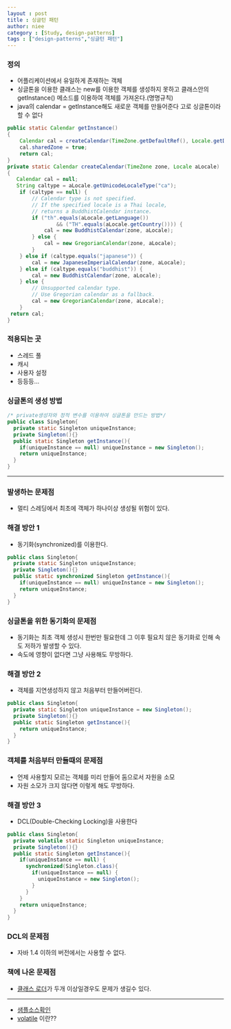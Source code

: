 ```yaml
---
layout : post
title : 싱글턴 패턴
author: niee
category : [Study, design-patterns]
tags : ["design-patterns","싱글턴 패턴"]
---
```


### 정의
- 어플리케이션에서 유일하게 존재하는 객체
- 싱글톤을 이용한 클래스는 new를 이용한 객체를 생성하지 못하고 클래스안의 getInstance() 메소드를 이용하여 객체를 가져온다.(명명규칙)
- java의 calendar = getInstance해도 새로운 객체를 만들어준다 고로 싱글톤이라할 수 없다

```java
public static Calendar getInstance()
{
    Calendar cal = createCalendar(TimeZone.getDefaultRef(), Locale.getDefault(Locale.Category.FORMAT));
    cal.sharedZone = true;
    return cal;
}
private static Calendar createCalendar(TimeZone zone, Locale aLocale)
{
   Calendar cal = null;
   String caltype = aLocale.getUnicodeLocaleType("ca");
    if (caltype == null) {
        // Calendar type is not specified.
        // If the specified locale is a Thai locale,
        // returns a BuddhistCalendar instance.
        if ("th".equals(aLocale.getLanguage())
                && ("TH".equals(aLocale.getCountry()))) {
            cal = new BuddhistCalendar(zone, aLocale);
        } else {
            cal = new GregorianCalendar(zone, aLocale);
        }
    } else if (caltype.equals("japanese")) {
        cal = new JapaneseImperialCalendar(zone, aLocale);
    } else if (caltype.equals("buddhist")) {
        cal = new BuddhistCalendar(zone, aLocale);
    } else {
        // Unsupported calendar type.
        // Use Gregorian calendar as a fallback.
        cal = new GregorianCalendar(zone, aLocale);
    }
 return cal;
}
```

### 적용되는 곳
 - 스레드 풀
 - 캐시
 - 사용자 설정
 - 등등등...

### 싱글톤의 생성 방법

```java
/* private생성자와 정적 변수를 이용하여 싱글톤을 만드는 방법*/
public class Singleton{
  private static Singleton uniqueInstance;
  private Singleton(){}
  public static Singleton getInstance(){
    if(uniqueInstance == null) uniqueInstance = new Singleton();
    return uniqueInstance;
  }
}
```

------------------------

### 발생하는 문제점
- 멀티 스레딩에서 최초에 객체가 하나이상 생성될 위험이 있다.

### 해결 방안 1
- 동기화(synchronized)를 이용한다.

```java
public class Singleton{
  private static Singleton uniqueInstance;
  private Singleton(){}
  public static synchronized Singleton getInstance(){
    if(uniqueInstance == null) uniqueInstance = new Singleton();
    return uniqueInstance;
  }
}
```

### 싱글톤을 위한 동기화의 문제점
- 동기화는 최초 객체 생성시 한번만 필요한데 그 이후 필요치 않은 동기화로 인해 속도 저하가 발생할 수 있다.
- 속도에 영향이 없다면 그냥 사용해도 무방하다.

### 해결 방안 2
- 객체를 지연생성하지 않고 처음부터 만들어버린다.

```java
public class Singleton{
  private static Singleton uniqueInstance = new Singleton();
  private Singleton(){}
  public static Singleton getInstance(){
    return uniqueInstance;
  }
}
```

### 객체를 처음부터 만들때의 문제점
- 언제 사용할지 모르는 객체를 미리 만들어 둠으로서 자원을 소모
- 자원 소모가 크지 않다면 이렇게 해도 무방하다.

### 해결 방안 3
- DCL(Double-Checking Locking)을 사용한다

```java
public class Singleton{
  private volatile static Singleton uniqueInstance;
  private Singleton(){}
  public static Singleton getInstance(){
    if(uniqueInstance == null) {
      synchronized(Singleton.class){
        if(uniqueInstance == null) {
          uniqueInstance = new Singleton();
        }
      }
    }
    return uniqueInstance;
  }
}
```

### DCL의 문제점
- 자바 1.4 이하의 버전에서는 사용할 수 없다.

### 책에 나온 문제점
- [클래스 로더](https://www.google.co.kr/webhp?sourceid=chrome-instant&ion=1&espv=2&ie=UTF-8#q=%EC%9E%90%EB%B0%94%20%ED%81%B4%EB%9E%98%EC%8A%A4%EB%A1%9C%EB%8D%94)가 두개 이상일경우도 문제가 생길수 있다.

----------------------

- [샘플소스확인](https://github.com/KWSStudy/DesignPartterns/tree/master/src/com/kws/singleton)
- [volatile](https://www.google.co.kr/webhp?sourceid=chrome-instant&ion=1&espv=2&ie=UTF-8#q=java%20volatile) 이란??
